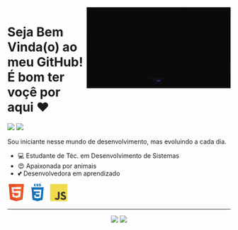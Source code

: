 <img src = "banner.gif"  width = "325px" align = "right">

# Seja Bem Vinda(o) ao meu GitHub! É bom ter voçê por aqui ❤️

<a href="https://instagram.com/daniicalil" target="_blank"><img loading="lazy" src="https://img.shields.io/badge/-Instagram-%23E4405F?style=for-the-badge&logo=instagram&logoColor=white" target="_blank"></a>
<a href="https://www.linkedin.com/in/daniellecalil" target="_blank"><img loading="lazy" src="https://img.shields.io/badge/-LinkedIn-%230077B5?style=for-the-badge&logo=linkedin&logoColor=white" target="_blank"></a>   
  
Sou iniciante nesse mundo de desenvolvimento, mas evoluindo a cada dia.

- 💻 Estudante de Téc. em Desenvolvimento de Sistemas
- 😍 Apaixonada por animais
- 💕 Desenvolvedora em aprendizado

<div>
  <img src="https://github.com/devicons/devicon/blob/master/icons/html5/html5-original.svg" title="HTML5" alt="HTML" width="40" height="40"/>&nbsp;
   <img src="https://github.com/devicons/devicon/blob/master/icons/css3/css3-plain-wordmark.svg" title="CSS3" alt="CSS" width="40" height="40"/>&nbsp;
  <img src="https://github.com/devicons/devicon/blob/master/icons/javascript/javascript-original.svg" title="JavaScript" alt="JavaScript" width="40" height="40"/>&nbsp;
</div>

---

<div align = "center">
<img src="https://github-readme-stats.vercel.app/api/top-langs/?username=daniellecalil&show_icons=true&theme=radical&count_private=true"/>
<img src="https://github-readme-stats.vercel.app/api?username=daniellecalil&show_icons=true&show_icons=true&theme=radical&count_private=true" />
</div>
